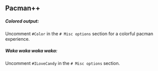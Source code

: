 ## Pacman++

##### Colored output:
Uncomment `#Color` in the `# Misc options` section for a colorful pacman experience.

##### Waka waka waka waka:
Uncomment `#ILoveCandy` in the `# Misc options` section.
